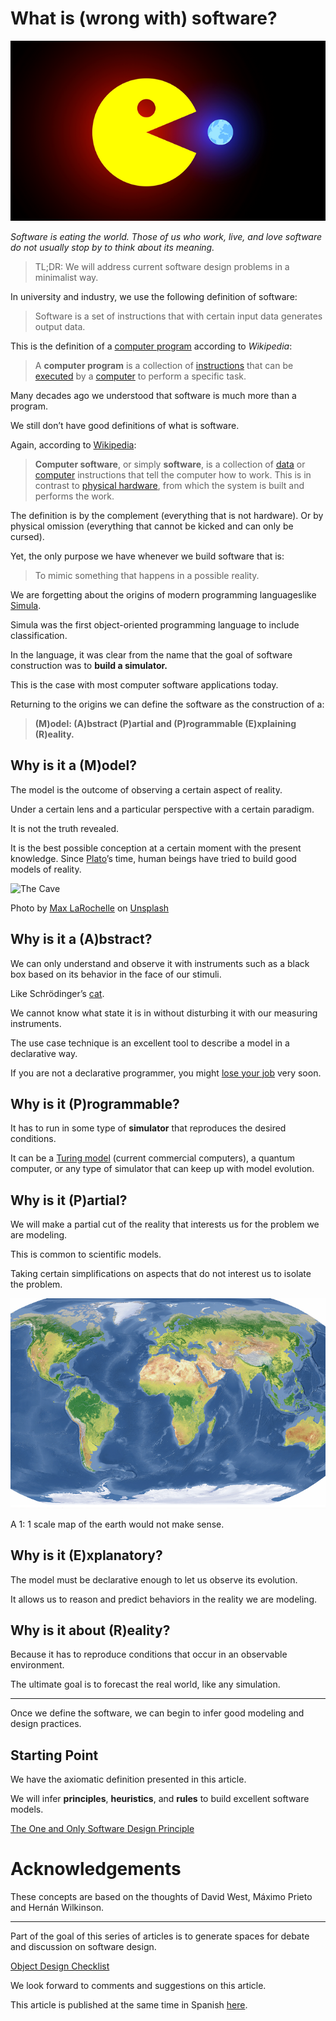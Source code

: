 # What is (wrong with) software?

![What is (wrong with) software?](What%20is%20(wrong%20with)%20software.png)

*Software is eating the world. Those of us who work, live, and love software do not usually stop by to think about its meaning.*

> TL;DR: We will address current software design problems in a minimalist way.

In university and industry, we use the following definition of software:

> Software is a set of instructions that with certain input data generates output data.

This is the definition of a [computer program](https://en.wikipedia.org/wiki/Computer_program) according to *Wikipedia*:

> A **computer program** is a collection of [instructions](https://en.wikipedia.org/wiki/Instruction_set) that can be [executed](https://en.wikipedia.org/wiki/Execution_(computing)) by a [computer](https://en.wikipedia.org/wiki/Computer) to perform a specific task.

Many decades ago we understood that software is much more than a program.

We still don’t have good definitions of what is software.

Again, according to [Wikipedia](https://en.wikipedia.org/wiki/Software):

> **Computer software**, or simply **software**, is a collection of [data](https://en.wikipedia.org/wiki/Data_(computing)) or [computer](https://en.wikipedia.org/wiki/Computer) instructions that tell the computer how to work. This is in contrast to [physical hardware](https://en.wikipedia.org/wiki/Computer_hardware), from which the system is built and  performs the work.

The definition is by the complement (everything that is not hardware). Or by physical omission (everything that cannot be kicked and can only be cursed).

Yet, the only purpose we have whenever we build software that is:

> To mimic something that happens in a possible reality.

We are forgetting about the origins of modern programming languages ​​like [Simula](https://en.wikipedia.org/wiki/Simula).

Simula was the first object-oriented programming language to include classification.

In the language, it was clear from the name that the goal of software construction was to **build a simulator.**

This is the case with most computer software applications today.

Returning to the origins we can define the software as the construction of a:

> **(M)odel: (A)bstract (P)artial and (P)rogrammable (E)xplaining (R)eality.**

## Why is it a (M)odel? 

The model is the outcome of observing a certain aspect of reality.

Under a certain lens and a particular perspective with a certain paradigm.

It is not the truth revealed.

It is the best possible conception at a certain moment with the present knowledge. Since [Plato](https://www.tutorhunt.com/resource/10969/)’s time, human beings have tried to build good models of reality.

![The Cave](https://cdn.hashnode.com/res/hashnode/image/upload/v1598729025966/y0XMGW1_C.jpeg) 

Photo by [Max LaRochelle](https://unsplash.com/@maxlarochelle) on [Unsplash](https://unsplash.com/s/photos/cavern)

## Why is it a (A)bstract?

We can only understand and observe it with instruments such as a black box based on its behavior in the face of our stimuli.

Like Schrödinger’s [cat](https://en.wikipedia.org/wiki/Schr%C3%B6dinger%27s_cat).

We cannot know what state it is in without disturbing it with our measuring instruments.

The use case technique is an excellent tool to describe a model in a declarative way.

If you are not a declarative programmer, you might [lose your job](https://chatbotslife.com/most-programmers-are-losing-our-jobs-very-soon-77adf846beb1) very soon.

## Why is it (P)rogrammable? 

It has to run in some type of **simulator** that reproduces the desired conditions. 

It can be a [Turing model](https://en.wikipedia.org/wiki/Turing_machine) (current commercial computers), a quantum computer, or any type of simulator that can keep up with model evolution.

## Why is it (P)artial?

We will make a partial cut of the reality that interests us for the problem we are modeling.

This is common to scientific models.

Taking certain simplifications on aspects that do not interest us to isolate the problem.

![Full Scale Map](Full%20Scale%20Map.png)

A 1: 1 scale map of the earth would not make sense.

## Why is it (E)xplanatory?

The model must be declarative enough to let us observe its evolution.

It allows us to reason and predict behaviors in the reality we are modeling.

## Why is it about (R)eality? 

Because it has to reproduce conditions that occur in an observable environment.

The ultimate goal is to forecast the real world, like any simulation.

* * * * *

Once we define the software, we can begin to infer good modeling and
design practices.

## Starting Point 

We have the axiomatic definition presented in this article.

We will infer **principles**, **heuristics**, and **rules** to build excellent software models.

[The One and Only Software Design Principle](https://github.com/mcsee/Software-Design-Articles/tree/main/Articles/Theory/The%20One%20and%20Only%20Software%20Design%20Principle/readme.md)

# Acknowledgements

These concepts are based on the thoughts of David West, Máximo Prieto and Hernán Wilkinson.

* * * * *

Part of the goal of this series of articles is to generate spaces for debate and discussion on software design.

[Object Design Checklist](https://github.com/mcsee/Software-Design-Articles/tree/main/Articles/Theory/Object%20Design%20Checklist/readme.md)

We look forward to comments and suggestions on this article.

This article is published at the same time in Spanish [here](https://github.com/mcsee/Software-Design-Articles/tree/main/Articles/Theory/What%20is%20(wrong%20with)%20software/readme.md).